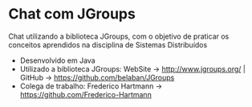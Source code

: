 # Chat com JGroups
Chat utilizando a biblioteca JGroups, com o objetivo de praticar os conceitos aprendidos na disciplina de Sistemas Distribuídos
- Desenvolvido em Java
- Utilizado a biblioteca JGroups: WebSite -> http://www.jgroups.org/ | GitHub -> https://github.com/belaban/JGroups
- Colega de trabalho: Frederico Hartmann -> https://github.com/Frederico-Hartmann
